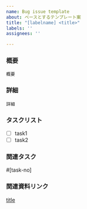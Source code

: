 ```yaml
---
name: Bug issue template
about: ベースとするテンプレート案
title: "[labelname] <title>"
labels: ''
assignees: ''

---
```


### 概要
```
概要
```

### 詳細
```
詳細
```

### タスクリスト
- [ ] task1
- [ ] task2

### 関連タスク
#[task-no]

### 関連資料リンク
[title](url)
